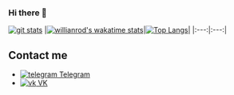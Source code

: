 ### Hi there 👋

[![git stats](https://github-readme-stats.vercel.app/api?username=Ethosa&theme=tokyonight&show_icons=true)](https://github.com/anuraghazra/github-readme-stats)
|[![willianrod's wakatime stats](https://github-readme-stats.vercel.app/api/wakatime?username=Ethosa&theme=tokyonight&show_icons=true&layout=compact)](https://wakatime.com/Ethosa)|[![Top Langs](https://github-readme-stats.vercel.app/api/top-langs/?username=ethosa&theme=tokyonight&layout=compact&langs_count=8)](https://github.com/anuraghazra/github-readme-stats)|
|:---:|:---:|

## Contact me
- [![telegram](https://user-images.githubusercontent.com/49402667/166088141-129efaa7-b150-4252-9533-09723158cd2b.png) Telegram](https://vk.com/akihayase)
- [![vk](https://user-images.githubusercontent.com/49402667/166088142-92d40ca4-1018-4e72-87ec-9653ad3fcc52.png) VK](https://t.me/ethosa)
